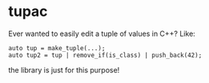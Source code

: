 # tupac
Ever wanted to easily edit a tuple of values in C++? Like:

```
auto tup = make_tuple(...);
auto tup2 = tup | remove_if(is_class) | push_back(42);
```

the library is just for this purpose!
